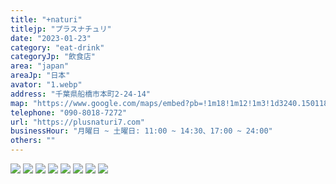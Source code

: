 ```yaml
---
title: "+naturi"
titlejp: "プラスナチュリ"
date: "2023-01-23"
category: "eat-drink"
categoryJp: "飲食店"
area: "japan"
areaJp: "日本"
avator: "1.webp"
address: "千葉県船橋市本町2-24-14"
map: "https://www.google.com/maps/embed?pb=!1m18!1m12!1m3!1d3240.150118964213!2d139.98048101505591!3d35.69792328019038!2m3!1f0!2f0!3f0!3m2!1i1024!2i768!4f13.1!3m3!1m2!1s0x601880eaeb33ffff%3A0xc2ec97a49cace09c!2z4oG6bmF0dXJp!5e0!3m2!1sja!2sau!4v1674458972655!5m2!1sja!2sau"
telephone: "090-8018-7272"
url: "https://plusnaturi7.com"
businessHour: "月曜日 ~ 土曜日: 11:00 ~ 14:30、17:00 ~ 24:00"
others: ""
---
```


![](../images/posts/12/1.webp)
![](../images/posts/12/2.webp)
![](../images/posts/12/3.webp)
![](../images/posts/12/4.webp)
![](../images/posts/12/5.webp)
![](../images/posts/12/6.webp)
![](../images/posts/12/7.webp)
![](../images/posts/12/8.webp)
